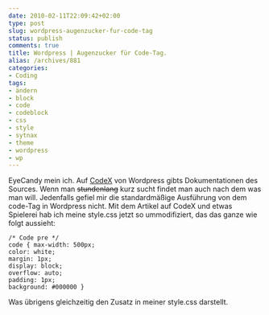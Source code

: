 ```yaml
---
date: 2010-02-11T22:09:42+02:00
type: post
slug: wordpress-augenzucker-fur-code-tag
status: publish
comments: true
title: Wordpress | Augenzucker für Code-Tag.
alias: /archives/881
categories:
- Coding
tags:
- ändern
- block
- code
- codeblock
- css
- style
- sytnax
- theme
- wordpress
- wp
---
```


EyeCandy mein ich. Auf [CodeX](http://codex.wordpress.org/Writing_Code_in_Your_Posts) von Wordpress gibts Dokumentationen des Sources. Wenn man <del>stundenlang</del> kurz sucht findet man auch nach dem was man will. Jedenfalls gefiel mir die standardmäßige Ausführung von dem code-Tag in Wordpress nicht. Mit dem Artikel auf CodeX und etwas Spielerei hab ich meine style.css jetzt so ummodifiziert, das das ganze wie folgt aussieht:

```
/* Code pre */
code { max-width: 500px;
color: white;
margin: 1px;
display: block;
overflow: auto;
padding: 1px;
background: #000000 }
```


Was übrigens gleichzeitig den Zusatz in meiner style.css darstellt.
